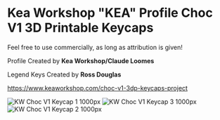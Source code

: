 # Kea Workshop "KEA" Profile Choc V1 3D Printable Keycaps

Feel free to use commercially, as long as attribution is given!

Profile Created by **Kea Workshop/Claude Loomes**

Legend Keys Created by **Ross Douglas**

https://www.keaworkshop.com/choc-v1-3dp-keycaps-project


![KW Choc V1 Keycap 1 1000px ](https://github.com/klouderone/kwchocv1keycaps/assets/136342173/fe14f961-8a48-4431-bf91-d87cf4a46852)
![KW Choc V1 Keycap 3 1000px ](https://github.com/klouderone/kwchocv1keycaps/assets/136342173/4e941cb2-457c-480f-855f-f92ca84ea3c6)
![KW Choc V1 Keycap 2 1000px ](https://github.com/klouderone/kwchocv1keycaps/assets/136342173/460090e3-32b2-4aa7-927e-91611836d9b1)


